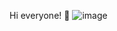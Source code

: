 Hi everyone! 👋
![image](https://github.com/user-attachments/assets/508713ce-edb8-4ee1-9d1e-dfdb7dccd45c)
